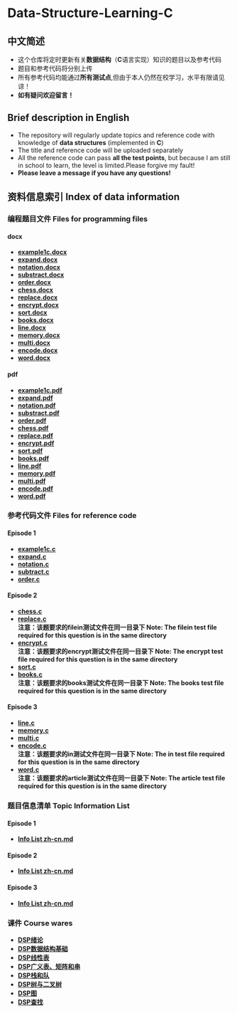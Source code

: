 # Data-Structure-Learning-C
## 中文简述
* 这个仓库将定时更新有关**数据结构**（**C**语言实现）知识的题目以及参考代码  
* 题目和参考代码将分别上传  
* 所有参考代码均能通过**所有测试点**,但由于本人仍然在校学习，水平有限请见谅！  
* **如有疑问欢迎留言！**  

## Brief description in English
* The repository will regularly update topics and reference code with knowledge of **data structures** (implemented in **C**)  
* The title and reference code will be uploaded separately  
* All the reference code can pass **all the test points**, but because I am still in school to learn, the level is limited.Please forgive my fault!  
* **Please leave a message if you have any questions!**  

## 资料信息索引 Index of data information
### 编程题目文件 Files for programming files
#### docx
* **[example1c.docx](https://github.com/MossDream/Data-Structure-Learning-C/blob/main/example1c.docx)** 
* **[expand.docx](https://github.com/MossDream/Data-Structure-Learning-C/blob/main/expand.docx)**
* **[notation.docx](https://github.com/MossDream/Data-Structure-Learning-C/blob/main/notation.docx)**
* **[substract.docx](https://github.com/MossDream/Data-Structure-Learning-C/blob/main/substract.docx)**
* **[order.docx](https://github.com/MossDream/Data-Structure-Learning-C/blob/main/order.docx)**
* **[chess.docx](https://github.com/MossDream/Data-Structure-Learning-C/blob/main/chess.docx)**
* **[replace.docx](https://github.com/MossDream/Data-Structure-Learning-C/blob/main/replace.docx)**
* **[encrypt.docx](https://github.com/MossDream/Data-Structure-Learning-C/blob/main/encrypt.docx)**
* **[sort.docx](https://github.com/MossDream/Data-Structure-Learning-C/blob/main/sort.docx)**
* **[books.docx](https://github.com/MossDream/Data-Structure-Learning-C/blob/main/books.docx)**
* **[line.docx](https://github.com/MossDream/Data-Structure-Learning-C/blob/main/line.docx)**
* **[memory.docx](https://github.com/MossDream/Data-Structure-Learning-C/blob/main/memory.docx)**
* **[multi.docx](https://github.com/MossDream/Data-Structure-Learning-C/blob/main/multi.docx)**
* **[encode.docx](https://github.com/MossDream/Data-Structure-Learning-C/blob/main/encode.docx)**
* **[word.docx](https://github.com/MossDream/Data-Structure-Learning-C/blob/main/word.docx)**
#### pdf
* **[example1c.pdf](https://github.com/MossDream/Data-Structure-Learning-C/blob/main/example1c.pdf)** 
* **[expand.pdf](https://github.com/MossDream/Data-Structure-Learning-C/blob/main/expand.pdf)**
* **[notation.pdf](https://github.com/MossDream/Data-Structure-Learning-C/blob/main/notation.pdf)**
* **[substract.pdf](https://github.com/MossDream/Data-Structure-Learning-C/blob/main/substract.pdf)**
* **[order.pdf](https://github.com/MossDream/Data-Structure-Learning-C/blob/main/order.pdf)**  
* **[chess.pdf](https://github.com/MossDream/Data-Structure-Learning-C/blob/main/chess.pdf)**
* **[replace.pdf](https://github.com/MossDream/Data-Structure-Learning-C/blob/main/replace.pdf)**
* **[encrypt.pdf](https://github.com/MossDream/Data-Structure-Learning-C/blob/main/encrypt.pdf)**
* **[sort.pdf](https://github.com/MossDream/Data-Structure-Learning-C/blob/main/sort.pdf)**
* **[books.pdf](https://github.com/MossDream/Data-Structure-Learning-C/blob/main/books.pdf)**
* **[line.pdf](https://github.com/MossDream/Data-Structure-Learning-C/blob/main/line.pdf)**
* **[memory.pdf](https://github.com/MossDream/Data-Structure-Learning-C/blob/main/memory.pdf)**
* **[multi.pdf](https://github.com/MossDream/Data-Structure-Learning-C/blob/main/multi.pdf)**
* **[encode.pdf](https://github.com/MossDream/Data-Structure-Learning-C/blob/main/encode.pdf)**
* **[word.pdf](https://github.com/MossDream/Data-Structure-Learning-C/blob/main/word.pdf)**
### 参考代码文件 Files for reference code
#### Episode 1
* **[example1c.c](https://github.com/MossDream/Data-Structure-Learning-C/blob/main/Episode%201/example1c.c)** 
* **[expand.c](https://github.com/MossDream/Data-Structure-Learning-C/blob/main/Episode%201/expand.c)**
* **[notation.c](https://github.com/MossDream/Data-Structure-Learning-C/blob/main/Episode%201/notation.c)** 
* **[subtract.c](https://github.com/MossDream/Data-Structure-Learning-C/blob/main/Episode%201/subtract.c)** 
* **[order.c](https://github.com/MossDream/Data-Structure-Learning-C/blob/main/Episode%201/order.c)** 

#### Episode 2
* **[chess.c](https://github.com/MossDream/Data-Structure-Learning-C/blob/main/Episode%202/chess.c)** 
* **[replace.c](https://github.com/MossDream/Data-Structure-Learning-C/blob/main/Episode%202/replace.c)**  
 **注意：该题要求的filein测试文件在同一目录下 Note: The filein test file required for this question is in the same directory**
* **[encrypt.c](https://github.com/MossDream/Data-Structure-Learning-C/blob/main/Episode%202/encrypt.c)**  
 **注意：该题要求的encrypt测试文件在同一目录下 Note: The encrypt test file required for this question is in the same directory**
* **[sort.c](https://github.com/MossDream/Data-Structure-Learning-C/blob/main/Episode%202/sort.c)**
* **[books.c](https://github.com/MossDream/Data-Structure-Learning-C/blob/main/Episode%202/books.c)**  
 **注意：该题要求的books测试文件在同一目录下 Note: The books test file required for this question is in the same directory**

#### Episode 3
* **[line.c](https://github.com/MossDream/Data-Structure-Learning-C/blob/main/Episode%203/line.c)** 
* **[memory.c](https://github.com/MossDream/Data-Structure-Learning-C/blob/main/Episode%203/memory.c)** 
* **[multi.c](https://github.com/MossDream/Data-Structure-Learning-C/blob/main/Episode%203/multi.c)** 
* **[encode.c](https://github.com/MossDream/Data-Structure-Learning-C/blob/main/Episode%203/encode.c)**  
 **注意：该题要求的in测试文件在同一目录下 Note: The in test file required for this question is in the same directory** 
* **[word.c](https://github.com/MossDream/Data-Structure-Learning-C/blob/main/Episode%203/word.c)**  
 **注意：该题要求的article测试文件在同一目录下 Note: The article test file required for this question is in the same directory** 
### 题目信息清单 Topic Information List
#### Episode 1
* **[Info List zh-cn.md](https://github.com/MossDream/Data-Structure-Learning-C/blob/main/Episode%201/Info%20List%20zh-cn.md)** 
#### Episode 2
* **[Info List zh-cn.md](https://github.com/MossDream/Data-Structure-Learning-C/blob/main/Episode%202/Info%20List%20zh-cn.md)** 
#### Episode 3
* **[Info List zh-cn.md](https://github.com/MossDream/Data-Structure-Learning-C/blob/main/Episode%203/Info%20List%20zh-cn.md)** 

### 课件 Course wares
* **[DSP绪论](https://github.com/MossDream/Data-Structure-Learning-C/blob/main/Course%20Ware/DSPv2_0(%E7%BB%AA%E8%AE%BA)-sxh.pptx)**
* **[DSP数据结构基础](https://github.com/MossDream/Data-Structure-Learning-C/blob/main/Course%20Ware/DSPv2_1(%E6%95%B0%E6%8D%AE%E7%BB%93%E6%9E%84%E5%9F%BA%E7%A1%80)-sxh.pptx)**
* **[DSP线性表](https://github.com/MossDream/Data-Structure-Learning-C/blob/main/Course%20Ware/DSPv2_2(%E7%BA%BF%E6%80%A7%E8%A1%A8)-sxh.pptx)**
* **[DSP广义表、矩阵和串](https://github.com/MossDream/Data-Structure-Learning-C/blob/main/Course%20Ware/DSPv2_3(%E5%B9%BF%E4%B9%89%E8%A1%A8%E3%80%81%E7%9F%A9%E9%98%B5%E4%B8%8E%E4%B8%B2)-sxh.pptx)**
* **[DSP栈和队](https://github.com/MossDream/Data-Structure-Learning-C/blob/main/Course%20Ware/DSPv2_4(%E6%A0%88%E4%B8%8E%E9%98%9F)-sxh.pptx)**
* **[DSP树与二叉树]()**
* **[DSP图]()**
* **[DSP查找]()**
